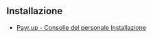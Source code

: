 ## Installazione
- [Payr.up - Consolle del personale Installazione](Sorgenti/DOC/TA/B£AMO/T5CONS_INS)
